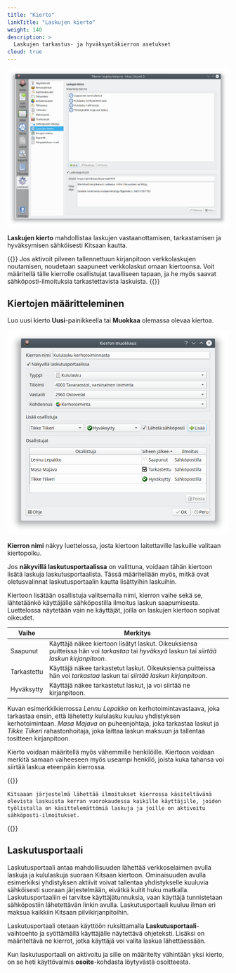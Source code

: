 ```yaml
---
title: "Kierto"
linkTitle: "Laskujen kierto"
weight: 140
description: >
  Laskujen tarkastus- ja hyväksyntäkierron asetukset
cloud: true
---
```


![](/img/fi/asetukset/kierto.png)

**Laskujen kierto** mahdollistaa laskujen vastaanottamisen, tarkastamisen ja hyväksymisen sähköisesti Kitsaan kautta.

{{<alert title="Saapuneet verkkolaskut">}}
Jos aktivoit pilveen tallennettuun kirjanpitoon verkkolaskujen noutamisen, noudetaan saapuneet verkkolaskut omaan kiertoonsa. Voit määritellä tälle kierrolle osallistujat tavalliseen tapaan, ja he myös saavat sähköposti-ilmoituksia tarkastettavista laskuista.
{{</alert>}}

## Kiertojen määritteleminen

Luo uusi kierto **Uusi**-painikkeella tai **Muokkaa** olemassa olevaa kiertoa.

![](/img/fi/asetukset/kiertomuokkaus.png)

**Kierron nimi** näkyy luettelossa, josta kiertoon laitettaville laskuille valitaan kiertopolku.

Jos **näkyvillä laskutusportaalissa** on valittuna, voidaan tähän kiertoon lisätä laskuja laskutusportaalista. Tässä määritellään myös, mitkä ovat oletusvalinnat laskutusportaalin kautta lisättyihin laskuihin.

Kiertoon lisätään osallistuja valitsemalla nimi, kierron vaihe sekä se, lähtetäänkö käyttäjälle sähköpostilla ilmoitus laskun saapumisesta. Luettelossa näytetään vain ne käyttäjät, joilla on laskujen kiertoon sopivat oikeudet.

| Vaihe       | Merkitys                                                                                                                                     |
| ----------- | -------------------------------------------------------------------------------------------------------------------------------------------- |
| Saapunut    | Käyttäjä näkee kiertoon lisätyt laskut. Oikeuksiensa puitteissa hän voi _tarkastaa_ tai _hyväksyä_ laskun tai _siirtää laskun kirjanpitoon_. |
| Tarkastettu | Käyttäjä näkee tarkastetut laskut. Oikeuksiensa puitteissa hän voi _tarkastaa_ laskun tai _siirtää laskun kirjanpitoon_.                     |
| Hyväksytty  | Käyttäjä näkee tarkastetut laskut, ja voi siirtää ne kirjanpitoon.                                                                           |

Kuvan esimerkkikierrossa _Lennu Lepakko_ on kerhotoimintavastaava, joka tarkastaa ensin, että lähetetty kululasku kuuluu yhdistyksen kerhotoimintaan. _Masa Majava_ on puheenjohtaja, joka tarkastaa laskut ja _Tikke Tiikeri_ rahastonhoitaja, joka laittaa laskun maksuun ja tallentaa tositteen kirjanpitoon.

Kierto voidaan määritellä myös vähemmille henkilöille. Kiertoon voidaan merkitä samaan vaiheeseen myös useampi henkilö, joista kuka tahansa voi siirtää laskua eteenpäin kierrossa.

{{<alert title="Sähköposti-ilmoitukset kerran päivässä">}}

    Kitsaaan järjestelmä lähettää ilmoitukset kierrossa käsiteltävänä olevista laskuista kerran vuorokaudessa kaikille käyttäjille, joiden työlistalla on käsittelemättömiä laskuja ja joille on aktivoitu sähköposti-ilmoitukset.

{{</alert>}}

## Laskutusportaali

Laskutusportaali antaa mahdollisuuden lähettää verkkoselaimen avulla laskuja ja kululaskuja suoraan Kitsaan kiertoon. Ominaisuuden avulla esimerkiksi yhdistyksen aktiivit voivat tallentaa yhdistykselle kuuluvia sähköisesti suoraan järjestelmään, eivätkä kuitit huku matkalla. Laskutusportaaliin ei tarvitse käyttäjätunnuksia, vaan käyttäjä tunnistetaan sähköpostiin lähetettävän linkin avulla. Laskutusportaali kuuluu ilman eri maksua kaikkiin Kitsaan pilvikirjanpitoihin.

Laskutusportaali otetaan käyttöön ruksittamalla **Laskutusportaali**-vaihtoehto ja syöttämällä käyttäjälle näytettävä ohjeteksti. Lisäksi on määriteltävä ne kierrot, jotka käyttäjä voi valita laskua lähettäessään.

Kun laskutusportaali on aktivoitu ja sille on määritelty vähintään yksi kierto, on se heti käyttövalmis **osoite**-kohdasta löytyvästä osoitteesta.
